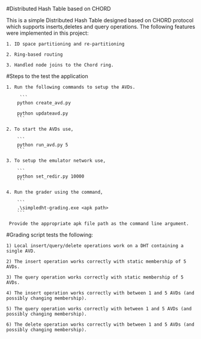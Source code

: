 #Distributed Hash Table based on CHORD

This is a simple Distributed Hash Table designed based on CHORD protocol which supports inserts,deletes and query operations. The following features were implemented in this project:

	1. ID space partitioning and re-partitioning
	
	2. Ring-based routing
	
	3. Handled node joins to the Chord ring.
	
	
#Steps to the test the application

	1. Run the following commands to setup the AVDs.
	
		 ```
		python create_avd.py
		
		python updateavd.py
		```
		
	2. To start the AVDs use,
		
		```
		python run_avd.py 5
		```
		
	3. To setup the emulator network use,
	
		```
		python set_redir.py 10000
		```
		
	4. Run the grader using the command,
	
		```
		.\simpledht-grading.exe <apk path>
		```
		
	 Provide the appropriate apk file path as the command line argument.
	 
	 
#Grading script tests the following:

	1) Local insert/query/delete operations work on a DHT containing a single AVD.
	
	2) The insert operation works correctly with static membership of 5 AVDs.
	
	3) The query operation works correctly with static membership of 5 AVDs.
	
	4) The insert operation works correctly with between 1 and 5 AVDs (and possibly changing membership).
	
	5) The query operation works correctly with between 1 and 5 AVDs (and possibly changing membership).
	
	6) The delete operation works correctly with between 1 and 5 AVDs (and possibly changing membership).
	 

	
	
	
	

